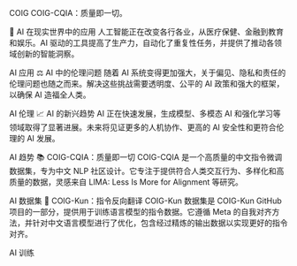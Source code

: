 COIG
COIG-CQIA：质量即一切。


🚀 AI 在现实世界中的应用
人工智能正在改变各行各业，从医疗保健、金融到教育和娱乐。AI 驱动的工具提高了生产力，自动化了重复性任务，并提供了推动各领域创新的智能洞察。

AI 应用
⚖️ AI 中的伦理问题
随着 AI 系统变得更加强大，关于偏见、隐私和责任的伦理问题也随之而来。解决这些挑战需要透明度、公平的 AI 政策和强大的框架，以确保 AI 造福全人类。

AI 伦理
📈 AI 的新兴趋势
AI 正在快速发展，生成模型、多模态 AI 和强化学习等领域取得了显著进展。未来将见证更多的人机协作、更高的 AI 安全性和更符合伦理的 AI 发展。

AI 趋势
📚 COIG-CQIA：质量即一切
COIG-CQIA 是一个高质量的中文指令微调数据集，专为中文 NLP 社区设计。它专注于提供符合人类交互行为、多样化和高质量的数据，灵感来自 LIMA: Less Is More for Alignment 等研究。

AI 数据集
🔧 COIG-Kun：指令反向翻译
COIG-Kun 数据集是 COIG-Kun GitHub 项目的一部分，提供用于训练语言模型的指令数据。它遵循 Meta 的自我对齐方法，并针对中文语言模型进行了优化，包含经过精炼的输出数据以实现更好的指令对齐。

AI 训练
